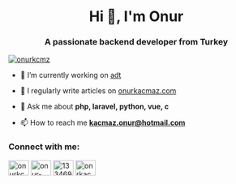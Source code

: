 <h1 align="center">Hi 👋, I'm Onur</h1>
<h3 align="center">A passionate backend developer from Turkey</h3>


<p align="left"> <a href="https://twitter.com/onurkcmz" target="blank"><img src="https://img.shields.io/twitter/follow/onurkcmz?logo=twitter&style=for-the-badge" alt="onurkcmz" /></a> </p>

- 🔭 I’m currently working on [adt](https://www.adtbilisim.com.tr/)

- 📝 I regularly write articles on [onurkacmaz.com](https://onurkacmaz.com)

- 💬 Ask me about **php, laravel, python, vue, c**

- 📫 How to reach me **kacmaz.onur@hotmail.com**

<h3 align="left">Connect with me:</h3>
<p align="left">
<a href="https://twitter.com/onurkcmz" target="blank"><img align="center" src="https://raw.githubusercontent.com/rahuldkjain/github-profile-readme-generator/master/src/images/icons/Social/twitter.svg" alt="onurkcmz" height="30" width="40" /></a>
<a href="https://linkedin.com/in/onur-kaçmaz-a688b911a/" target="blank"><img align="center" src="https://raw.githubusercontent.com/rahuldkjain/github-profile-readme-generator/master/src/images/icons/Social/linked-in-alt.svg" alt="onur-kaçmaz-a688b911a/" height="30" width="40" /></a>
<a href="https://stackoverflow.com/users/13346989" target="blank"><img align="center" src="https://raw.githubusercontent.com/rahuldkjain/github-profile-readme-generator/master/src/images/icons/Social/stack-overflow.svg" alt="13346989" height="30" width="40" /></a>
<a href="https://instagram.com/onrkacmaz" target="blank"><img align="center" src="https://raw.githubusercontent.com/rahuldkjain/github-profile-readme-generator/master/src/images/icons/Social/instagram.svg" alt="onrkacmaz" height="30" width="40" /></a>
</p>
